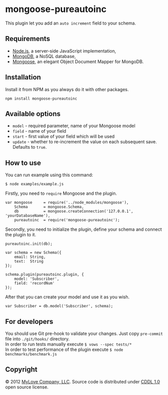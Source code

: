 mongoose-pureautoinc
====================

This plugin let you add an `auto increment` field to your schema.


## Requirements

- [Node.js](http://nodejs.org/), a server-side JavaScript implementation,
- [MongoDB](http://www.mongodb.org), a NoSQL database,
- [Mongoose](http://mongoosejs.com), an elegant Object Document Mapper for MongoDB.


## Installation

Install it from NPM as you always do it with other packages.
~~~
npm install mongoose-pureautoinc
~~~


## Available options

- `model` - required parameter, name of your Mongoose model
- `field` - name of your field
- `start` - first value of your field which will be used
- `update` - whether to re-increment the value on each subsequent save. Defaults to `true`.


## How to use

You can run example using this command:
~~~
$ node examples/example.js
~~~

Firstly, you need to `require` Mongoose and the plugin.
~~~
var mongoose     = require('../node_modules/mongoose'),
    Schema       = mongoose.Schema,
    db           = mongoose.createConnection('127.0.0.1', 'yourDatabaseName'),
    pureautoinc  = require('mongoose-pureautoinc');
~~~

Secondly, you need to initialize the plugin, define your schema and connect the plugin to it.
~~~
pureautoinc.init(db);

var schema = new Schema({
    email: String,
    text:  String
});

schema.plugin(pureautoinc.plugin, {
    model: 'Subscriber',
    field: 'recordNum'
});
~~~

After that you can create your model and use it as you wish.
~~~
var Subscriber = db.model('Subscriber', schema);
~~~


## For developers
You should use Git pre-hook to validate your changes. Just copy `pre-commit` file into `./git/hooks/` directory.  
In order to run tests manually execute `$ vows --spec tests/*`  
In order to test performance of the plugin execute `$ node benchmarks/benchmark.js`


## Copyright

&copy; 2012 [MyLove Company, LLC](http://www.mylovecompany.com). Source code is distributed under [CDDL 1.0](http://opensource.org/licenses/CDDL-1.0) open source license.
